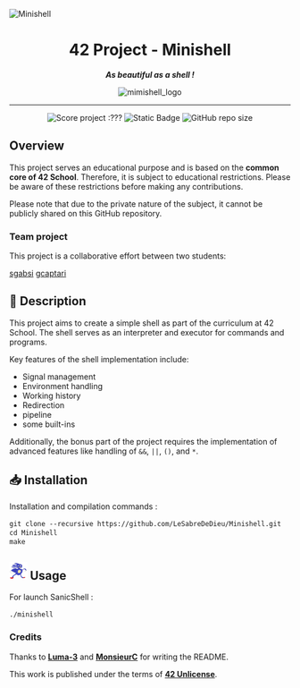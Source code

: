 ![Minishell](https://github.com/user-attachments/assets/bc9d3626-f764-40b8-ac2c-9750540e6f1b)
<h1 align="center">
	42 Project - Minishell
</h1>

<p align="center">
	<b><i> As beautiful as a shell !</i></b>
</p>

<p align="center">
	<img src="https://raw.githubusercontent.com/ayogun/42-project-badges/refs/heads/main/badges/minishelle.png" alt="mimishell_logo" />
</p>

---
<p align="center">
	<img src="https://img.shields.io/badge/Score-UNKNOWN-blue?style=flat-square&logo=42" alt="Score project :???"/>
	<img alt="Static Badge" src="https://img.shields.io/badge/Outstanding-UNKNOWN-blue?style=flat-square&logo=42">
	<img alt="GitHub repo size" src="https://img.shields.io/github/repo-size/LeSabreDeDieu/Minishell?style=flat-square&logo=github">
</p>




## Overview

This project serves an educational purpose and is based on the **common core of 42 School**. Therefore, it is subject to educational restrictions. Please be aware of these restrictions before making any contributions.

Please note that due to the private nature of the subject, it cannot be publicly shared on this GitHub repository.

### Team project

This project is a collaborative effort between two students:

[sgabsi](https://profile.intra.42.fr/users/sgabsi)
[gcaptari](https://profile.intra.42.fr/users/gcaptari)


## 📄 Description

This project aims to create a simple shell as part of the curriculum at 42 School. The shell serves as an interpreter and executor for commands and programs.

Key features of the shell implementation include:
- Signal management
- Environment handling
- Working history
- Redirection
- pipeline
- some built-ins

Additionally, the bonus part of the project requires the implementation of advanced features like handling of `&&`, `||`, `()`, and `*`.

## 📥 Installation

Installation and compilation commands :

```
git clone --recursive https://github.com/LeSabreDeDieu/Minishell.git
cd Minishell
make
```


## <img src="https://raw.githubusercontent.com/LeSabreDeDieu/Minishell/refs/heads/main/img/sanic.png" width="32" height="32" alt="Hérisson bleu mal dessiner"/> Usage

For launch SanicShell :
```
./minishell
```

### Credits

Thanks to [**Luma-3**](https://github.com/luma-3) and [**MonsieurC**](https://github.com/monsieurCanard) for writing the README.

This work is published under the terms of **[42 Unlicense](https://github.com/gcamerli/42unlicense)**.
